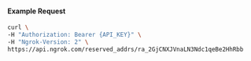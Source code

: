 
#### Example Request
```bash
curl \
-H "Authorization: Bearer {API_KEY}" \
-H "Ngrok-Version: 2" \
https://api.ngrok.com/reserved_addrs/ra_2GjCNXJVnaLN3Ndc1qeBe2HhRbb
